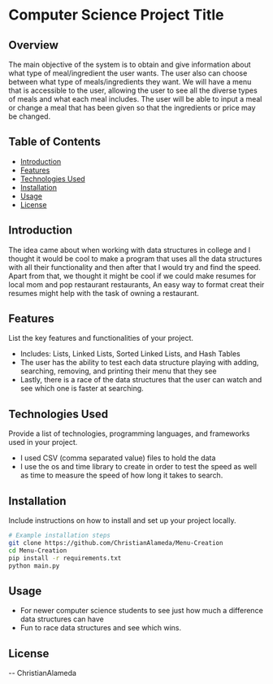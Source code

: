

# Computer Science Project Title

## Overview

The main objective of the system is to obtain and give information about what type of meal/ingredient the user wants. The user also can choose between what type of meals/ingredients they want. 
We will have a menu that is accessible to the user, allowing the user to see all the diverse types of meals and what each meal includes. The user will be able to input a meal or change a meal that has been given so that the ingredients or price may be changed. 

## Table of Contents

- [Introduction](#introduction)
- [Features](#features)
- [Technologies Used](#technologies-used)
- [Installation](#installation)
- [Usage](#usage)
- [License](#license)

## Introduction

The idea came about when working with data structures in college and I thought it would be cool to make a program that uses all the data structures with all their functionality and then after that I would try and find the speed. Apart from that, we thought it might be cool if we could make resumes for local mom and pop restaurant restaurants, An easy way to format creat their resumes might help with the task of owning a restaurant. 
## Features

List the key features and functionalities of your project.

- Includes: Lists, Linked Lists, Sorted Linked Lists, and Hash Tables
- The user has the ability to test each data structure playing with adding, searching, removing, and printing their menu that they see 
- Lastly, there is a race of the data structures that the user can watch and see which one is faster at searching. 

## Technologies Used

Provide a list of technologies, programming languages, and frameworks used in your project.

- I used CSV (comma separated value) files to hold the data
- I use the os and time library to create in order to test the speed as well as time to measure the speed of how long it takes to search. 

## Installation

Include instructions on how to install and set up your project locally.

```bash
# Example installation steps
git clone https://github.com/ChristianAlameda/Menu-Creation
cd Menu-Creation
pip install -r requirements.txt
python main.py
```
## Usage
- For newer computer science students to see just how much a difference data structures can have
- Fun to race data structures and see which wins. 


## License
-- ChristianAlameda


